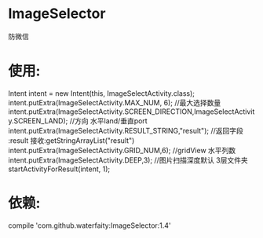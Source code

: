 # ImageSelector
防微信

#  使用:
Intent intent = new Intent(this, ImageSelectActivity.class);
intent.putExtra(ImageSelectActivity.MAX_NUM, 6); //最大选择数量
intent.putExtra(ImageSelectActivity.SCREEN_DIRECTION,ImageSelectActivity.SCREEN_LAND); //方向 水平land/垂直port
intent.putExtra(ImageSelectActivity.RESULT_STRING,"result"); //返回字段 :result 接收:getStringArrayList("result")
intent.putExtra(ImageSelectActivity.GRID_NUM,6); //gridView 水平列数
intent.putExtra(ImageSelectActivity.DEEP,3); //图片扫描深度默认 3层文件夹
startActivityForResult(intent, 1);
#  依赖:
compile 'com.github.waterfaity:ImageSelector:1.4'

